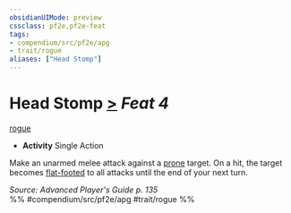 ```yaml
---
obsidianUIMode: preview
cssclass: pf2e,pf2e-feat
tags:
- compendium/src/pf2e/apg
- trait/rogue
aliases: ["Head Stomp"]
---
```

# Head Stomp  [>](chapter-9-playing-the-game.md#Actions "Single Action") *Feat 4*  
[rogue](Reference/Rules/Traits/rogue.md "Rogue Class Trait")  

- **Activity** Single Action

Make an unarmed melee attack against a [prone](conditions.md#Prone) target. On a hit, the target becomes [flat-footed](conditions.md#Flat-footed) to all attacks until the end of your next turn.

*Source: Advanced Player's Guide p. 135*  
%% #compendium/src/pf2e/apg #trait/rogue %%